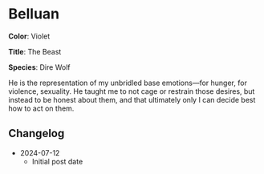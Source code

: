 # Belluan

**Color**: Violet

**Title**: The Beast

**Species**: Dire Wolf

He is the representation of my unbridled base emotions—for hunger, for violence, sexuality. He taught me to not cage or restrain those desires, but instead to be honest about them, and that ultimately only I can decide best how to act on them.

## Changelog

* 2024-07-12
  * Initial post date
